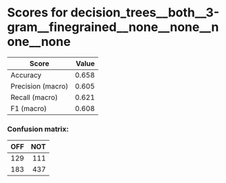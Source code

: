 # Scores for decision_trees__both__3-gram__finegrained__none__none__none__none
|      Score      |Value|
|-----------------|----:|
|Accuracy         |0.658|
|Precision (macro)|0.605|
|Recall (macro)   |0.621|
|F1 (macro)       |0.608|

### Confusion matrix:
|OFF|NOT|
|--:|--:|
|129|111|
|183|437|
